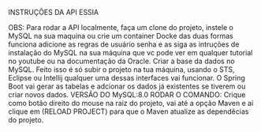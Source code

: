 INSTRUÇÕES DA API ESSIA

OBS: Para rodar a API localmente, faça um clone do projeto, instele o MySQL na sua maquina ou crie um container Docke das duas formas funciona adicione as  regras de usuário 
senha e as siga as intruções de instalação do MySQL na sua máquina que vc pode ver em qualquer tutorial no youtube ou na documentação da Oracle.
Criar a base da dados no MySQL.
Feito isso é só subir o projeto na tua máquina, usando o STS, Eclipse ou Intellij qualquer uma dessas interfaces vai funcionar.
O Spring Boot vai gerar as tabelas e adcionar os dados já existentes se tiverem ou criar novos dados.
VERSÃO DO MySQL:8.0
RODAR O COMANDO: Crique como botão direito do mouse na raiz do projeto, vai até a opção Maven e ai clique em (RELOAD PROJECT) para que o Maven atualize as dependêcias do
projeto.

